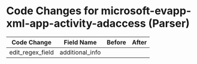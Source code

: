 # Code Changes for microsoft-evapp-xml-app-activity-adaccess (Parser)

| Code Change | Field Name | Before | After |
|-------------|------------|--------|-------|
| edit_regex_field | additional_info |  |  |